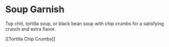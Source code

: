 # Soup Garnish

Top chili, tortilla soup, or black bean soup with chip crumbs for a satisfying crunch and extra flavor.

[[Tortilla Chip Crumbs]]